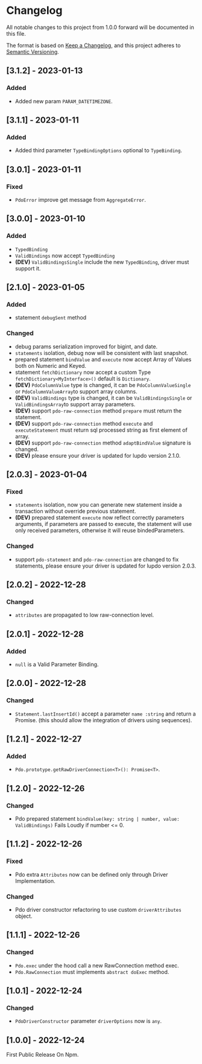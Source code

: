 # Changelog

All notable changes to this project from 1.0.0 forward will be documented in this file.

The format is based on [Keep a Changelog](https://keepachangelog.com/en/1.0.0/),
and this project adheres to [Semantic Versioning](https://semver.org/spec/v2.0.0.html).

## [3.1.2] - 2023-01-13

### Added

-   Added new param `PARAM_DATETIMEZONE`.

## [3.1.1] - 2023-01-11

### Added

-   Added third parameter `TypeBindingOptions` optional to `TypeBinding`.

## [3.0.1] - 2023-01-11

### Fixed

-   `PdoError` improve get message from `AggregateError`.

## [3.0.0] - 2023-01-10

### Added

-   `TypedBinding`
-   `ValidBindings` now accept `TypedBinding`
-   **(DEV)** `ValidBindingsSingle` include the new `TypedBinding`, driver must support it.

## [2.1.0] - 2023-01-05

### Added

-   statement `debugSent` method

### Changed

-   debug params serialization improved for bigint, and date.
-   `statements` isolation, debug now will be consistent with last snapshot.
-   prepared statement `bindValue` and `execute` now accept Array of Values both on Numeric and Keyed.
-   statement `fetchDictionary` now accept a custom Type `fetchDictionary<MyInterface>()` default is `Dictionary`.
-   **(DEV)** `PdoColumnValue` type is changed, it can be `PdoColumnValueSingle` or `PdoColumnValueArray`to support array columns.
-   **(DEV)** `ValidBindings` type is changed, it can be `ValidBindingsSingle` or `ValidBindingsArray`to support array parameters.
-   **(DEV)** support `pdo-raw-connection` method `prepare` must return the statement.
-   **(DEV)** support `pdo-raw-connection` method `execute` and `executeStatement` must return sql processed string as first element of array.
-   **(DEV)** support `pdo-raw-connection` method `adaptBindValue` signature is changed.
-   **(DEV)** please ensure your driver is updated for lupdo version 2.1.0.

## [2.0.3] - 2023-01-04

### Fixed

-   `statements` isolation, now you can generate new statement inside a transaction without override previous statement.
-   **(DEV)** prepared statement `execute` now reflect correctly parameters arguments, if parameters are passed to execute, the statement will use only received parameters, otherwise it will reuse bindedParameters.

### Changed

-   support `pdo-statement` and `pdo-raw-connection` are changed to fix statements, please ensure your driver is updated for lupdo version 2.0.3.

## [2.0.2] - 2022-12-28

### Changed

-   `attributes` are propagated to low raw-connection level.

## [2.0.1] - 2022-12-28

### Added

-   `null` is a Valid Parameter Binding.

## [2.0.0] - 2022-12-28

### Changed

-   `Statement.lastInsertId()` accept a parameter `name :string` and return a Promise. (this should allow the integration of drivers using sequences).

## [1.2.1] - 2022-12-27

### Added

-   `Pdo.prototype.getRawDriverConnection<T>(): Promise<T>`.

## [1.2.0] - 2022-12-26

### Changed

-   Pdo prepared statement `bindValue(key: string | number, value: ValidBindings)` Fails Loudly if number <= 0.

## [1.1.2] - 2022-12-26

### Fixed

-   Pdo extra `Attributes` now can be defined only through Driver Implementation.

### Changed

-   Pdo driver constructor refactoring to use custom `driverAttributes` object.

## [1.1.1] - 2022-12-26

### Changed

-   `Pdo.exec` under the hood call a new RawConnection method exec.
-   `Pdo.RawConnection` must implements `abstract doExec` method.

## [1.0.1] - 2022-12-24

### Changed

-   `PdoDriverConstructor` parameter `driverOptions` now is `any`.

## [1.0.0] - 2022-12-24

First Public Release On Npm.
